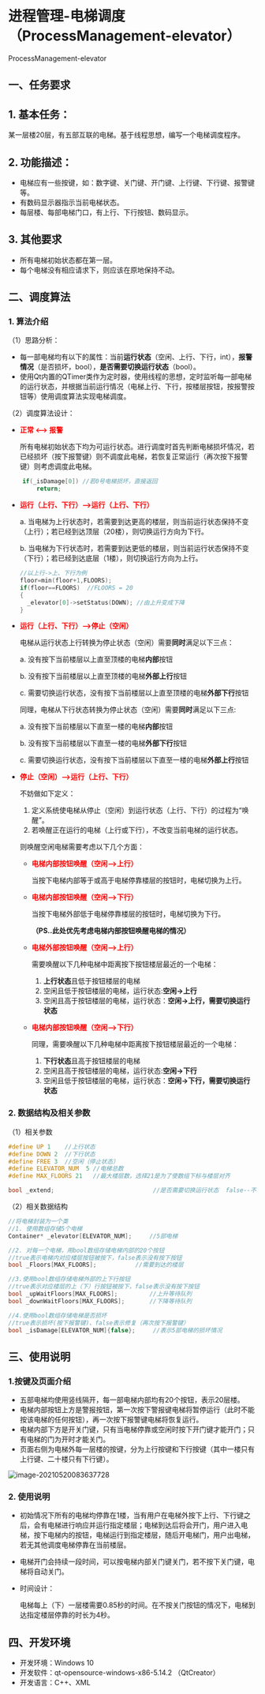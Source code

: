 # 进程管理-电梯调度（ProcessManagement-elevator）
ProcessManagement-elevator

##  一、任务要求

##  1. 基本任务：

某一层楼20层，有五部互联的电梯。基于线程思想，编写一个电梯调度程序。

##  2. 功能描述：

- 电梯应有一些按键，如：数字键、关门键、开门键、上行键、下行键、报警键等。
- 有数码显示器指示当前电梯状态。
- 每层楼、每部电梯门口，有上行、下行按钮、数码显示。

## 3. 其他要求

- 所有电梯初始状态都在第一层。
- 每个电梯没有相应请求下，则应该在原地保持不动。

##  二、调度算法

###  1. 算法介绍

（1）思路分析：

- 每一部电梯均有以下的属性：当前<strong>运行状态</strong>（空闲、上行、下行，int），<strong>报警情况</strong>（是否损坏，bool），<strong>是否需要切换运行状态</strong>（bool）。
- 使用Qt内置的QTimer类作为定时器，使用线程的思想，定时监听每一部电梯的运行状态，并根据当前运行情况（电梯上行、下行，按楼层按钮，按报警按钮等）使用调度算法实现电梯调度。

（2）调度算法设计：

- **<font color="red">正常  <-->  报警</font>**

  所有电梯初始状态下均为可运行状态。进行调度时首先判断电梯损坏情况，若已经损坏（按下报警键）则不调度此电梯，若恢复正常运行（再次按下报警键）则考虑调度此电梯。

```c++
    if(_isDamage[0]) //若0号电梯损坏，直接返回
        return;
```

- **<font color="red">运行（上行、下行）-->运行（上行、下行）</font>**

  a. 当电梯为上行状态时，若需要到达更高的楼层，则当前运行状态保持不变（上行）；若已经到达顶层（20楼），则切换运行方向为下行。

  b. 当电梯为下行状态时，若需要到达更低的楼层，则当前运行状态保持不变（下行）；若已经到达底层（1楼），则切换运行方向为上行。

  ```c++
  //以上行->上、下行为例
  floor=min(floor+1,FLOORS);
  if(floor==FLOORS)  //FLOORS = 20
  {
    _elevator[0]->setStatus(DOWN); //由上升变成下降
  }
  ```

- **<font color="red">运行（上行、下行）-->停止（空闲）</font>**

  电梯从运行状态上行转换为停止状态（空闲）需要<strong>同时</strong>满足以下三点：

  a.  没有按下当前楼层以上直至顶楼的电梯<strong>内部</strong>按钮

  b.  没有按下当前楼层以上直至顶楼的电梯<strong>外部上行</strong>按钮

  c.  需要切换运行状态，没有按下当前楼层以上直至顶楼的电梯<strong>外部下行</strong>按钮

  

  同理，电梯从下行状态转换为停止状态（空闲）需要<strong>同时</strong>满足以下三点:

  a. 没有按下当前楼层以下直至一楼的电梯<strong>内部</strong>按钮

  b. 没有按下当前楼层以下直至一楼的电梯<strong>外部下行</strong>按钮

  c. 需要切换运行状态，没有按下当前楼层以下直至一楼的电梯<strong>外部上行</strong>按钮

  

- **<font color="red">停止（空闲）-->运行（上行、下行）</font>**

  不妨做如下定义：

  1. 定义系统使电梯从停止（空闲）到运行状态（上行、下行）的过程为“唤醒”。
  2. 若唤醒正在运行的电梯（上行或下行），不改变当前电梯的运行状态。

  则唤醒空闲电梯需要考虑以下几个方面：

  - **<font color="red">电梯内部按钮唤醒（空闲-->上行）</font>**

    当按下电梯内部等于或高于电梯停靠楼层的按钮时，电梯切换为上行。

  - **<font color="red">电梯内部按钮唤醒（空闲-->下行）</font>**

    当按下电梯外部低于电梯停靠楼层的按钮时，电梯切换为下行。

    **<strong>（PS..此处优先考虑电梯内部按钮唤醒电梯的情况）</strong>**

  - **<font color="red">电梯外部按钮唤醒（空闲-->上行）</font>**

    需要唤醒以下几种电梯中距离按下按钮楼层最近的一个电梯：

    1. **上行状态**且低于按钮楼层的电梯
    2. 空闲且低于按钮楼层的电梯，运行状态:**空闲->上行**
    3. 空闲且高于按钮楼层的电梯，运行状态：**空闲->上行，需要切换运行状态**

  - **<font color="red">电梯内部按钮唤醒（空闲-->下行）</font>**

    同理，需要唤醒以下几种电梯中距离按下按钮楼层最近的一个电梯：

    1. **下行状态**且高于按钮楼层的电梯
    2. 空闲且高于按钮楼层的电梯，运行状态:**空闲->下行**
    3. 空闲且低于按钮楼层的电梯，运行状态：**空闲->下行，需要切换运行状态**

###  2. 数据结构及相关参数

（1）相关参数

```c++
#define UP 1    //上行状态
#define DOWN 2	//下行状态
#define FREE 3  //空闲（停止状态）
#define ELEVATOR_NUM  5 //电梯总数
#define MAX_FLOORS 21   //最大楼层数，选择21是为了使数组下标与楼层对齐

bool _extend;                            //是否需要切换运行状态  false--不切换 true--切换
```

（2）相关数据结构

```c++
//将电梯封装为一个类
//1. 使用数组存储5个电梯
Container* _elevator[ELEVATOR_NUM];     //5部电梯

//2. 对每一个电梯，用bool数组存储电梯内部的20个按钮
//true表示电梯内对应楼层按钮被按下，false表示没有按下按钮
bool _Floors[MAX_FLOORS];           //需要到达的楼层

//3.使用bool数组存储电梯外部的上下行按钮
//true表示对应楼层的上（下）行按钮被按下，false表示没有按下按钮
bool _upWaitFloors[MAX_FLOORS];         //上升等待队列
bool _downWaitFloors[MAX_FLOORS];       //下降等待队列

//4.使用bool数组存储电梯是否损坏
//true表示损坏(按下报警键)、false表示修复（再次按下报警键）
bool _isDamage[ELEVATOR_NUM]{false};     //表示5部电梯的损坏情况
```

##  三、使用说明

###  1.按键及页面介绍

- 五部电梯均使用竖线隔开，每一部电梯内部均有20个按钮，表示20层楼。
- 电梯内部按钮上方是警报按钮，第一次按下警报键电梯将暂停运行（此时不能按该电梯的任何按钮），再一次按下报警键电梯将恢复运行。
- 电梯内部下方是开关门键，只有当电梯停靠或空闲时按下开门键才能开门；只有电梯的门为开时才能关门。
- 页面右侧为电梯外每一层楼的按键，分为上行按键和下行按键（其中一楼只有上行键、二十楼只有下行键）。

![image-20210520083637728](https://github.com/HOLLYwyh/Operating-System/tree/main/ProcessManagement-elevator/pictures/elevator.png)

###  2. 使用说明

- 初始情况下所有的电梯均停靠在1楼，当有用户在电梯外按下上行、下行键之后，会有电梯进行响应并运行指定楼层；电梯到达后将会开门，用户进入电梯，按下电梯内的按钮，电梯运行到指定楼层，随后开电梯门，用户出电梯，若无其他调度电梯停靠在当前楼层。

- 电梯开门会持续一段时间，可以按电梯内部关门键关门，若不按下关门键，电梯将自动关门。

- 时间设计：

  电梯每上（下）一层楼需要0.85秒的时间。在不按关门按钮的情况下，电梯到达指定楼层停靠的时长为4秒。

##  四、开发环境

- 开发环境：Windows 10
- 开发软件：qt-opensource-windows-x86-5.14.2 （QtCreator）
- 开发语言：C++、XML


